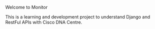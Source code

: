 Welcome to Monitor

This is a learning and development project to understand Django and RestFul APIs with Cisco DNA Centre.